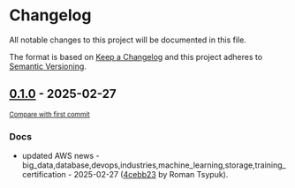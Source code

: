 # Changelog

All notable changes to this project will be documented in this file.

The format is based on [Keep a Changelog](http://keepachangelog.com/en/1.0.0/)
and this project adheres to [Semantic Versioning](http://semver.org/spec/v2.0.0.html).

<!-- insertion marker -->
## [0.1.0](https://github.com/tsypuk/aws-news/releases/tag/ver-2025-02-270.1.0) - 2025-02-27

<small>[Compare with first commit](https://github.com/tsypuk/aws-news/compare/9eb16be063ad3c5f7122411330d856d70f210b17...ver-2025-02-27)</small>

### Docs

- updated AWS news - big_data,database,devops,industries,machine_learning,storage,training_certification - 2025-02-27 ([4cebb23](https://github.com/tsypuk/aws-news/commit/4cebb23002cfb76ddf49714429b7f9b1831c9513) by Roman Tsypuk).

